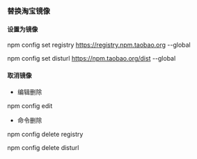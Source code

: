 ### 替换淘宝镜像

#### 设置为镜像

npm config set registry https://registry.npm.taobao.org --global

npm config set disturl https://npm.taobao.org/dist --global

#### 取消镜像

* 编辑删除

npm config edit 

* 命令删除

npm config delete registry

npm config delete disturl